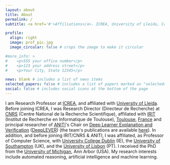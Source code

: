 ```yaml
---
layout: about
title: About
permalink: /
subtitle: <a href='#'>Affiliations</a>. ICREA, University of Lleida, Catalunya, Spain.

profile:
  align: right
  image: prof_pic.jpg
  image_circular: false # crops the image to make it circular

#more_info: >
#    <p>555 your office number</p>
#    <p>123 your address street</p>
#    <p>Your City, State 12345</p>

news: blank # includes a list of news items
selected_papers: false # includes a list of papers marked as "selected={true}"
social: false # includes social icons at the bottom of the page
---
```


I am Research Professor at [ICREA](https://www.icrea.cat/), and affiliated with [University of Lleida](https://www.udl.cat/ca/en/). Before joining ICREA, I was Research Director (Directeur de Recherche) at [CNRS](http://www.cnrs.fr/) (Centre National de la Recherche Scientifique), affiliated with [IRIT](https://www.irit.fr/) (Institut de Recherche en Informatique de Toulouse), [Toulouse](https://en.wikipedia.org/wiki/Toulouse), [France](https://en.wikipedia.org/wiki/France) and principal researcher of [ANITI](https://aniti.univ-toulouse.fr/)'s Chair on [Deep Learner Explanation and Verification](https://anitideeplever.laas.fr) ([DeepLEVER](https://anitideeplever.laas.fr)) (the team's publications are available [here](https://anitideeplever.laas.fr/publications)). In addition, and before joining IRIT/CNRS & ANITI, I was affiliated, as Professor of Computer Science, with [University College Dublin](https://www.ucd.ie/) (IE), the [University of Southampton](https://www.southampton.ac.uk/) (UK), and the [University of Lisbon](https://www.ulisboa.pt/) (PT). I received the PhD from the [University of Michigan](https://umich.edu/), Ann Arbor (USA). My research interests include automated reasoning, artificial intelligence and machine learning. 
